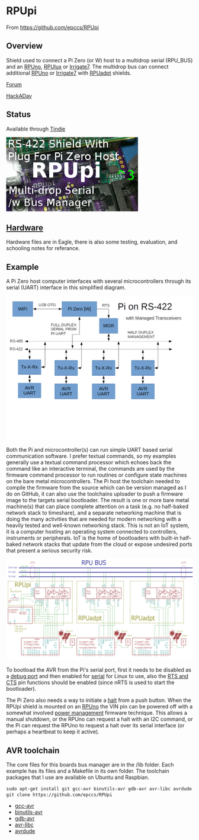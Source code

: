 # RPUpi

From <https://github.com/epccs/RPUpi>

## Overview

Shield used to connect a Pi Zero (or W) host to a multidrop serial (RPU_BUS) and an [RPUno], [RPUlux] or [Irrigate7]. The multidrop bus can connect additional [RPUno] or [Irrigate7] with [RPUadpt] shields.

[Forum](http://rpubus.org/bb/viewforum.php?f=8)

[HackADay](https://hackaday.io/project/16424-rpupi-a-shield-for-pi-zero-and-rs-422-over-cat5)

[RPUno]: https://github.com/epccs/RPUno
[RPUlux]: https://github.com/epccs/RPUlux
[Irrigate7]: https://github.com/epccs/Irrigate7
[RPUadpt]: https://github.com/epccs/RPUadpt
[RPUftdi]: https://github.com/epccs/RPUftdi

## Status

Available through [Tindie](https://www.tindie.com/products/10350/)

![Status](./Hardware/status_icon.png "Status")

## [Hardware](./Hardware)

Hardware files are in Eagle, there is also some testing, evaluation, and schooling notes for referance.

## Example

A Pi Zero host computer interfaces with several microcontrollers through its serial (UART) interface in this simplified diagram. 

![Simplified Diag](./Hardware/Documents/SimplifiedBlockDiag.png "Simplified Diag")

Both the Pi and microcontroller(s) can run simple UART based serial communication software. I prefer textual commands, so my examples generally use a textual command processor which echoes back the command like an interactive terminal, the commands are used by the firmware command processor to run routines or configure state machines on the bare metal microcontrollers. The Pi host the toolchain needed to compile the firmware from the source which can be version managed as I do on GitHub, it can also use the toolchains uploader to push a firmware image to the targets serial bootloader. The result is one or more bare metal machine(s) that can place complete attention on a task (e.g. no half-baked network stack to timeshare), and a separate networking machine that is doing the many activities that are needed for modern networking with a heavily tested and well-known networking stack. This is not an IoT system, it is a computer hosting an operating system connected to controllers, instruments or peripherals. IoT is the home of bootloaders with built-in half-baked network stacks that update from the cloud or expose undesired ports that present a serious security risk.

![MultiDrop](./Hardware/Documents/MultiDrop.png "MultiDrop")

To bootload the AVR from the Pi's serial port, first it needs to be disabled as a [debug port] and then enabled for [serial] for Linux to use, also the [RTS and CTS] pin functions should be enabled (since nRTS is used to start the bootloader). 

[debug port]: ./Hardware/Testing/linux.md#serial
[serial]: ./Hardware/Testing/linux.md#serial
[RTS and CTS]: ./RPiRtsCts

The Pi Zero also needs a way to initiate a [halt] from a push button. When the RPUpi shield is mounted on an [RPUno] the VIN pin can be powered off with a somewhat involved [power management] firmware technique.  This allows a manual shutdown, or the RPUno can request a halt with an I2C command,  or the Pi can request the RPUno to request a halt over its serial interface (or perhaps a heartbeat to keep it active). 

[halt]: ./Shutdown
[power management]: https://github.com/epccs/RPUno/tree/master/PwrMgt

## AVR toolchain

The core files for this boards bus manager are in the /lib folder. Each example has its files and a Makefile in its own folder. The toolchain packages that I use are available on Ubuntu and Raspbian. 

```
sudo apt-get install git gcc-avr binutils-avr gdb-avr avr-libc avrdude
git clone https://github.com/epccs/RPUpi
```

* [gcc-avr](http://packages.ubuntu.com/search?keywords=gcc-avr)
* [binutils-avr](http://packages.ubuntu.com/search?keywords=binutils-avr)
* [gdb-avr](http://packages.ubuntu.com/search?keywords=gdb-avr)
* [avr-libc](http://packages.ubuntu.com/search?keywords=avr-libc)
* [avrdude](http://packages.ubuntu.com/search?keywords=avrdude)